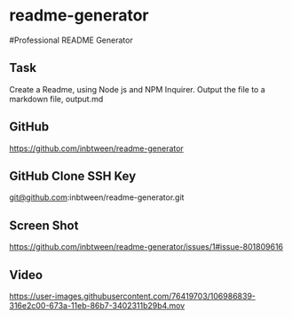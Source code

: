 # readme-generator

#Professional README Generator

## Task

Create a Readme, using Node js and NPM Inquirer.
Output the file to a markdown file, output.md

## GitHub

https://github.com/inbtween/readme-generator

## GitHub Clone SSH Key

git@github.com:inbtween/readme-generator.git

## Screen Shot

https://github.com/inbtween/readme-generator/issues/1#issue-801809616

## Video

https://user-images.githubusercontent.com/76419703/106986839-316e2c00-673a-11eb-86b7-3402311b29b4.mov
